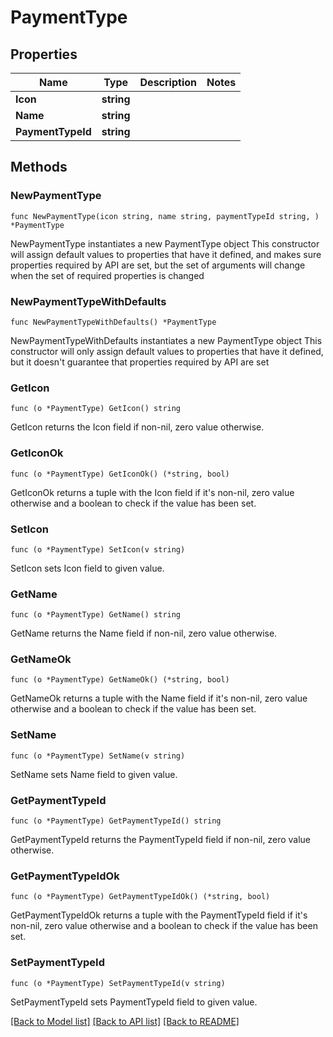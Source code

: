 # PaymentType

## Properties

Name | Type | Description | Notes
------------ | ------------- | ------------- | -------------
**Icon** | **string** |  | 
**Name** | **string** |  | 
**PaymentTypeId** | **string** |  | 

## Methods

### NewPaymentType

`func NewPaymentType(icon string, name string, paymentTypeId string, ) *PaymentType`

NewPaymentType instantiates a new PaymentType object
This constructor will assign default values to properties that have it defined,
and makes sure properties required by API are set, but the set of arguments
will change when the set of required properties is changed

### NewPaymentTypeWithDefaults

`func NewPaymentTypeWithDefaults() *PaymentType`

NewPaymentTypeWithDefaults instantiates a new PaymentType object
This constructor will only assign default values to properties that have it defined,
but it doesn't guarantee that properties required by API are set

### GetIcon

`func (o *PaymentType) GetIcon() string`

GetIcon returns the Icon field if non-nil, zero value otherwise.

### GetIconOk

`func (o *PaymentType) GetIconOk() (*string, bool)`

GetIconOk returns a tuple with the Icon field if it's non-nil, zero value otherwise
and a boolean to check if the value has been set.

### SetIcon

`func (o *PaymentType) SetIcon(v string)`

SetIcon sets Icon field to given value.


### GetName

`func (o *PaymentType) GetName() string`

GetName returns the Name field if non-nil, zero value otherwise.

### GetNameOk

`func (o *PaymentType) GetNameOk() (*string, bool)`

GetNameOk returns a tuple with the Name field if it's non-nil, zero value otherwise
and a boolean to check if the value has been set.

### SetName

`func (o *PaymentType) SetName(v string)`

SetName sets Name field to given value.


### GetPaymentTypeId

`func (o *PaymentType) GetPaymentTypeId() string`

GetPaymentTypeId returns the PaymentTypeId field if non-nil, zero value otherwise.

### GetPaymentTypeIdOk

`func (o *PaymentType) GetPaymentTypeIdOk() (*string, bool)`

GetPaymentTypeIdOk returns a tuple with the PaymentTypeId field if it's non-nil, zero value otherwise
and a boolean to check if the value has been set.

### SetPaymentTypeId

`func (o *PaymentType) SetPaymentTypeId(v string)`

SetPaymentTypeId sets PaymentTypeId field to given value.



[[Back to Model list]](../README.md#documentation-for-models) [[Back to API list]](../README.md#documentation-for-api-endpoints) [[Back to README]](../README.md)


